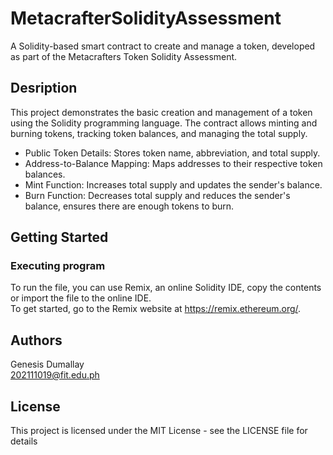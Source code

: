 # MetacrafterSolidityAssessment
A Solidity-based smart contract to create and manage a token, developed as part of the Metacrafters Token Solidity Assessment.

## Desription
This project demonstrates the basic creation and management of a token using the Solidity programming language. The contract allows minting and burning tokens, tracking token balances, and managing the total supply.

* Public Token Details: Stores token name, abbreviation, and total supply.<br/>
* Address-to-Balance Mapping: Maps addresses to their respective token balances.<br/>
* Mint Function: Increases total supply and updates the sender's balance.<br/>
* Burn Function: Decreases total supply and reduces the sender's balance, ensures there are enough tokens to burn.<br/>

## Getting Started
### Executing program
To run the file, you can use Remix, an online Solidity IDE, copy the contents or import the file to the online IDE.<br/>
To get started, go to the Remix website at https://remix.ethereum.org/.

## Authors
Genesis Dumallay<br/>
[202111019@fit.edu.ph](mailto:202111019@fit.edu.ph)

## License
This project is licensed under the MIT License - see the LICENSE file for details
